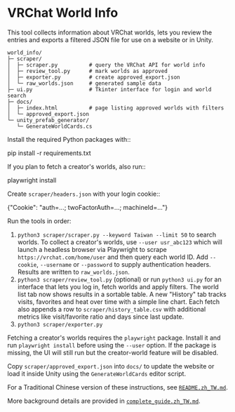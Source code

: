 # VRChat World Info

This tool collects information about VRChat worlds, lets you review the entries
and exports a filtered JSON file for use on a website or in Unity.

```
world_info/
├─ scraper/
│  ├─ scraper.py          # query the VRChat API for world info
│  ├─ review_tool.py      # mark worlds as approved
│  ├─ exporter.py         # create approved_export.json
│  └─ raw_worlds.json     # generated sample data
├─ ui.py                  # Tkinter interface for login and world search
├─ docs/
│  ├─ index.html          # page listing approved worlds with filters
│  └─ approved_export.json
└─ unity_prefab_generator/
   └─ GenerateWorldCards.cs
```

Install the required Python packages with::

  pip install -r requirements.txt

If you plan to fetch a creator's worlds, also run::

  playwright install

Create ``scraper/headers.json`` with your login cookie::

  {"Cookie": "auth=...; twoFactorAuth=...; machineId=..."}

Run the tools in order:

1. ``python3 scraper/scraper.py --keyword Taiwan --limit 50`` to search worlds.
   To collect a creator's worlds, use ``--user usr_abc123`` which will launch a
   headless browser via Playwright to scrape ``https://vrchat.com/home/user`` and
   then query each world ID.  Add ``--cookie``, ``--username`` or ``--password``
   to supply authentication headers. Results are written to ``raw_worlds.json``.
2. ``python3 scraper/review_tool.py`` (optional) or run ``python3 ui.py`` for
   an interface that lets you log in, fetch worlds and apply filters. The world
   list tab now shows results in a sortable table. A new "History" tab tracks
   visits, favorites and heat over time with a simple line chart. Each fetch
   also appends a row to ``scraper/history_table.csv`` with additional metrics
   like visit/favorite ratio and days since last update.
3. ``python3 scraper/exporter.py``

Fetching a creator's worlds requires the ``playwright`` package.  Install it and
run ``playwright install`` before using the ``--user`` option.  If the package
is missing, the UI will still run but the creator-world feature will be
disabled.

Copy `scraper/approved_export.json` into `docs/` to update the website or load
it inside Unity using the `GenerateWorldCards` editor script.

For a Traditional Chinese version of these instructions, see
[`README.zh_TW.md`](README.zh_TW.md).

More background details are provided in
[`complete_guide.zh_TW.md`](complete_guide.zh_TW.md).

